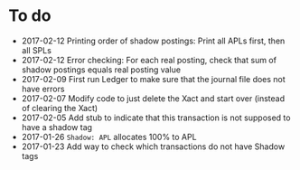 # To do #

- 2017-02-12 Printing order of shadow postings: Print all APLs first,
  then all SPLs
- 2017-02-12 Error checking: For each real posting, check that sum of
  shadow postings equals real posting value
- 2017-02-09 First run Ledger to make sure that the journal file does
  not have errors
- 2017-02-07 Modify code to just delete the Xact and start over (instead
  of clearing the Xact)
- 2017-02-05 Add stub to indicate that this transaction is not supposed
  to have a shadow tag
- 2017-01-26 `Shadow: APL` allocates 100% to APL
- 2017-01-23 Add way to check which transactions do not have Shadow
  tags
